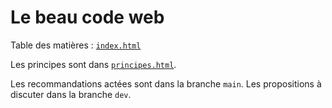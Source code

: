 # Le beau code web

Table des matières : [`index.html`](index.html)

Les principes sont dans [`principes.html`](principes.html).

Les recommandations actées sont dans la branche `main`. Les propositions à discuter dans la branche `dev`.